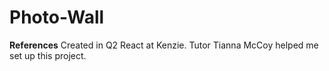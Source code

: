 # Photo-Wall

__References__
Created in Q2 React at Kenzie. 
Tutor Tianna McCoy helped me set up this project.